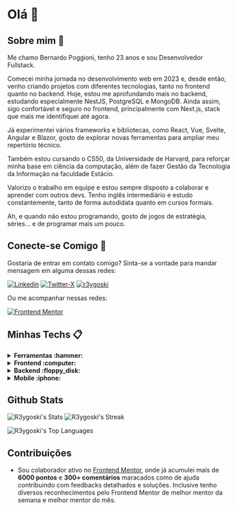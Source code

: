 # Olá :wave:

## Sobre mim :notebook:

Me chamo Bernardo Poggioni, tenho 23 anos e sou Desenvolvedor Fullstack.

Comecei minha jornada no desenvolvimento web em 2023 e, desde então, venho criando projetos com diferentes tecnologias, tanto no frontend quanto no backend. Hoje, estou me aprofundando mais no backend, estudando especialmente NestJS, PostgreSQL e MongoDB. Ainda assim, sigo confortável e seguro no frontend, principalmente com Next.js, stack que mais me identifiquei até agora.

Já experimentei vários frameworks e bibliotecas, como React, Vue, Svelte, Angular e Blazor, gosto de explorar novas ferramentas para ampliar meu repertório técnico.

Também estou cursando o CS50, da Universidade de Harvard, para reforçar minha base em ciência da computação, além de fazer Gestão da Tecnologia da Informação na faculdade Estácio.

Valorizo o trabalho em equipe e estou sempre disposto a colaborar e aprender com outros devs. Tenho inglês intermediário e estudo constantemente, tanto de forma autodidata quanto em cursos formais.

Ah, e quando não estou programando, gosto de jogos de estratégia, séries… e de programar mais um pouco.

## Conecte-se Comigo :speech_balloon:

Gostaria de entrar em contato comigo? Sinta-se a vontade para mandar mensagem em alguma dessas redes:

[![Linkedin](https://img.shields.io/badge/-LinkedIn-0A66C2?logo=linkedin&logoColor=white&style=for-the-badge)](https://www.linkedin.com/in/bernardo-poggioni-3746a42a5)
[![Twitter-X](https://img.shields.io/badge/-Twitter_/_X-000000?logo=x&logoColor=white&style=for-the-badge)](https://x.com/Bernardo_pog)
[![r3ygoski](https://img.shields.io/badge/-r3ygoski-5763ED?logo=discord&logoColor=white&style=for-the-badge)]()

Ou me acompanhar nessas redes:

[![Frontend Mentor](https://img.shields.io/badge/-Frontend_Mentor-3F54A3?logo=frontendmentor&logoColor=white&style=for-the-badge)](https://www.frontendmentor.io/profile/R3ygoski)

## Minhas Techs :clipboard:
<details>
  <summary><strong>Ferramentas :hammer:</strong></summary>

  [![Git](https://img.shields.io/badge/-Git-F05032?logo=git&logoColor=white&style=for-the-badge)](https://git-scm.com/)
  [![Figma](https://img.shields.io/badge/-Figma-F24E1E?logo=figma&logoColor=white&style=for-the-badge)](https://www.figma.com/pt-br/)
</details>
<details>
  <summary><strong>Frontend :computer:</strong></summary>
  
  ![HTML](https://img.shields.io/badge/-HTML-E34F26?logo=html5&logoColor=white&style=for-the-badge)
  ![CSS](https://img.shields.io/badge/-CSS-1572B6?logo=css3&logoColor=white&style=for-the-badge)
  ![JS](https://img.shields.io/badge/-JavaScript-F7DF1E?logo=javascript&logoColor=181818&style=for-the-badge)
  [![TS](https://img.shields.io/badge/-TypeScript-3178C6?logo=typescript&logoColor=white&style=for-the-badge)](https://www.typescriptlang.org/)
  
  [![TailwindCSS](https://img.shields.io/badge/-TailwindCSS-06B6D4?logo=tailwindcss&logoColor=white&style=for-the-badge)](https://tailwindcss.com/)
  [![SASS](https://img.shields.io/badge/-SASS-CC6699?logo=sass&logoColor=white&style=for-the-badge)](https://sass-lang.com/)
  [![Styled Components](https://img.shields.io/badge/-Styled_Components-DB7093?logo=styledcomponents&logoColor=white&style=for-the-badge)](https://styled-components.com/)
  
  [![React](https://img.shields.io/badge/-React-61DAFB?logo=react&logoColor=181818&style=for-the-badge)](https://react.dev/)
  [![Next](https://img.shields.io/badge/-NextJS-000000?logo=nextdotjs&logoColor=white&style=for-the-badge)](https://nextjs.org/)
  [![Vue](https://img.shields.io/badge/-Vue-4FC08D?logo=vuedotjs&logoColor=white&style=for-the-badge)](https://vuejs.org/)
  [![Nuxt](https://img.shields.io/badge/-NuxtJS-00DC82?logo=nuxt&logoColor=white&style=for-the-badge)](https://nuxt.com/)
  [![Blazor](https://img.shields.io/badge/-Blazor-512BD4?logo=blazor&logoColor=white&style=for-the-badge)](https://dotnet.microsoft.com/pt-br/apps/aspnet/web-apps/blazor)
  
  [![Jest](https://img.shields.io/badge/-Jest-C21325?logo=jest&logoColor=white&style=for-the-badge)](https://jestjs.io/pt-BR/)
  [![Vitest](https://img.shields.io/badge/-Vitest-6E9F18?logo=vitest&logoColor=white&style=for-the-badge)](https://vitest.dev/)
</details>
<details>
  <summary><strong>Backend :floppy_disk:</strong></summary>
  
  [![NodeJS](https://img.shields.io/badge/-NodeJS-5FA04E?logo=nodedotjs&logoColor=white&style=for-the-badge)](https://nodejs.org/en)
  [![Nest](https://img.shields.io/badge/-Nest-E0234E?logo=nestjs&logoColor=white&style=for-the-badge)](https://nestjs.com/)
  
  [![MongoDB](https://img.shields.io/badge/-MongoDB-47A248?logo=mongodb&logoColor=white&style=for-the-badge)](https://www.mongodb.com/pt-br)
  [![PostgreSQL](https://img.shields.io/badge/-PostgreSQL-4169E1?logo=postgresql&logoColor=white&style=for-the-badge)](https://www.postgresql.org/)
  
  [![Mongoose](https://img.shields.io/badge/-Mongoose-880000?logo=mongoose&logoColor=white&style=for-the-badge)](https://mongoosejs.com/)
  [![Prisma](https://img.shields.io/badge/-Prisma-002740?logo=prisma&logoColor=white&style=for-the-badge)](https://www.prisma.io/)
</details>
<details>
  <summary><strong>Mobile :iphone:</strong></summary>

  [![ReactNative](https://img.shields.io/badge/-React_Native-61DAFB?logo=react&logoColor=181818&style=for-the-badge)](https://reactnative.dev/)
  [![Expo](https://img.shields.io/badge/-Expo-000020?logo=expo&logoColor=white&style=for-the-badge)](https://expo.dev/)
</details>

## Github Stats

![R3ygoski's Stats](https://github-readme-stats.vercel.app/api?username=R3ygoski&theme=react&show_icons=true&hide_border=true&count_private=true)
![R3ygoski's Streak](https://github-readme-streak-stats.herokuapp.com/?user=R3ygoski&theme=react&hide_border=true)

![R3ygoski's Top Languages](https://github-readme-stats.vercel.app/api/top-langs/?username=R3ygoski&theme=react&show_icons=true&hide_border=true&layout=compact)

## Contribuições

- Sou colaborador ativo no [Frontend Mentor](https://www.frontendmentor.io/profile/R3ygoski), onde já acumulei mais de **6000 pontos** e **300+ comentários** maracados como de ajuda contribuindo com feedbacks detalhados e soluções. Inclusive tenho diversos reconhecimentos pelo Frontend Mentor de melhor mentor da semana e melhor mentor do mês.
